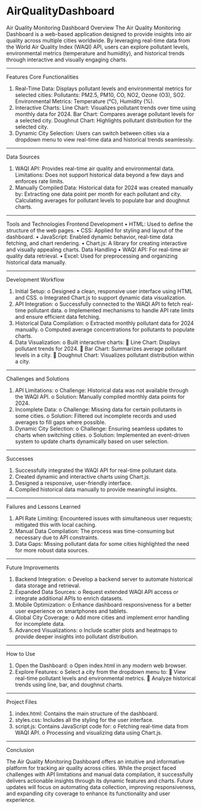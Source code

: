 # AirQualityDashboard
Air Quality Monitoring Dashboard
Overview
The Air Quality Monitoring Dashboard is a web-based application designed to provide insights into air quality across multiple cities worldwide. By leveraging real-time data from the World Air Quality Index (WAQI) API, users can explore pollutant levels, environmental metrics (temperature and humidity), and historical trends through interactive and visually engaging charts.
________________________________________
Features
Core Functionalities
1.	Real-Time Data:
Displays pollutant levels and environmental metrics for selected cities:
Pollutants: PM2.5, PM10, CO, NO2, Ozone (O3), SO2.
Environmental Metrics: Temperature (°C), Humidity (%).
3.	Interactive Charts:
Line Chart: Visualizes pollutant trends over time using monthly data for 2024.
Bar Chart: Compares average pollutant levels for a selected city.
Doughnut Chart: Highlights pollutant distribution for the selected city.
4.  Dynamic City Selection:
Users can switch between cities via a dropdown menu to view real-time data and historical trends seamlessly.
________________________________________
Data Sources
1.	WAQI API:
Provides real-time air quality and environmental data.
Limitations: Does not support historical data beyond a few days and enforces rate limits.
2.	Manually Compiled Data:
Historical data for 2024 was created manually by:
Extracting one data point per month for each pollutant and city.
Calculating averages for pollutant levels to populate bar and doughnut charts.
________________________________________
Tools and Technologies
Frontend Development
•	HTML: Used to define the structure of the web pages.
•	CSS: Applied for styling and layout of the dashboard.
•	JavaScript: Enabled dynamic behavior, real-time data fetching, and chart rendering.
•	Chart.js: A library for creating interactive and visually appealing charts.
Data Handling
•	WAQI API: For real-time air quality data retrieval.
•	Excel: Used for preprocessing and organizing historical data manually.
________________________________________
Development Workflow
1.	Initial Setup:
o	Designed a clean, responsive user interface using HTML and CSS.
o	Integrated Chart.js to support dynamic data visualization.
2.	API Integration:
o	Successfully connected to the WAQI API to fetch real-time pollutant data.
o	Implemented mechanisms to handle API rate limits and ensure efficient data fetching.
3.	Historical Data Compilation:
o	Extracted monthly pollutant data for 2024 manually.
o	Computed average concentrations for pollutants to populate charts.
4.	Data Visualization:
o	Built interactive charts:
	Line Chart: Displays pollutant trends for 2024.
	Bar Chart: Summarizes average pollutant levels in a city.
	Doughnut Chart: Visualizes pollutant distribution within a city.
________________________________________
Challenges and Solutions
1.	API Limitations:
o	Challenge: Historical data was not available through the WAQI API.
o	Solution: Manually compiled monthly data points for 2024.
2.	Incomplete Data:
o	Challenge: Missing data for certain pollutants in some cities.
o	Solution: Filtered out incomplete records and used averages to fill gaps where possible.
3.	Dynamic City Selection:
o	Challenge: Ensuring seamless updates to charts when switching cities.
o	Solution: Implemented an event-driven system to update charts dynamically based on user selection.
________________________________________
Successes
1.	Successfully integrated the WAQI API for real-time pollutant data.
2.	Created dynamic and interactive charts using Chart.js.
3.	Designed a responsive, user-friendly interface.
4.	Compiled historical data manually to provide meaningful insights.
________________________________________
Failures and Lessons Learned
1.	API Rate Limiting: Encountered issues with simultaneous user requests; mitigated this with local caching.
2.	Manual Data Compilation: The process was time-consuming but necessary due to API constraints.
3.	Data Gaps: Missing pollutant data for some cities highlighted the need for more robust data sources.
________________________________________
Future Improvements
1.	Backend Integration:
o	Develop a backend server to automate historical data storage and retrieval.
2.	Expanded Data Sources:
o	Request extended WAQI API access or integrate additional APIs to enrich datasets.
3.	Mobile Optimization:
o	Enhance dashboard responsiveness for a better user experience on smartphones and tablets.
4.	Global City Coverage:
o	Add more cities and implement error handling for incomplete data.
5.	Advanced Visualizations:
o	Include scatter plots and heatmaps to provide deeper insights into pollutant distribution.
________________________________________
How to Use
1.	Open the Dashboard:
o	Open index.html in any modern web browser.
2.	Explore Features:
o	Select a city from the dropdown menu to:
	View real-time pollutant levels and environmental metrics.
	Analyze historical trends using line, bar, and doughnut charts.
________________________________________
Project Files
1.	index.html: Contains the main structure of the dashboard.
2.	styles.css: Includes all the styling for the user interface.
3.	script.js: Contains JavaScript code for:
o	Fetching real-time data from WAQI API.
o	Processing and visualizing data using Chart.js.
________________________________________
Conclusion

The Air Quality Monitoring Dashboard offers an intuitive and informative platform for tracking air quality across cities. While the project faced challenges with API limitations and manual data compilation, it successfully delivers actionable insights through its dynamic features and charts. Future updates will focus on automating data collection, improving responsiveness, and expanding city coverage to enhance its functionality and user experience.

